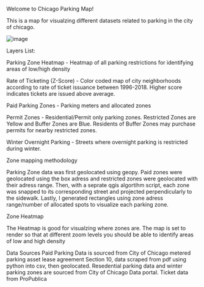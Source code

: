 Welcome to Chicago Parking Map! 

This is a map for visualzing different datasets related to parking in the city of chicago.

![image](https://github.com/Kcslade/ChicagoParkingMap/assets/173574308/44dcbd77-9f47-455f-acdd-e63bd2c6f994)

Layers List:

Parking Zone Heatmap - Heatmap of all parking restrictions for identifying areas of low/high density

Rate of Ticketing (Z-Score) - Color coded map of city neighborhoods according to rate of ticket issuance between 1996-2018. Higher score indicates tickets are issued above average.

Paid Parking Zones - Parking meters and allocated zones

Permit Zones - Residential/Permit only parking zones. Restricted Zones are Yellow and Buffer Zones are Blue. Residents of Buffer Zones may purchase permits for nearby restricted zones.

Winter Overnight Parking - Streets where overnight parking is restricted during winter.

Zone mapping methodology

Parking Zone data was first geolocated using geopy. Paid zones were geolocated using the box adress and restricted zones were geolocated with their adress range. Then, with a seprate qgis algortihm script, each zone was snapped to its corresponding street and projected perpendicularly to the sidewalk. Lastly, I generated rectangles using zone adress range/number of allocated spots to visualize each parking zone.

Zone Heatmap

The Heatmap is good for visualzing where zones are. The map is set to render so that at different zoom levels you should be able to identify areas of low and high density

Data Sources
Paid Parking Data is sourced from City of Chicago metered parking asset lease agreement Section 10, data scraped from pdf using python into csv, then geolocated.
Resedential parking data and winter parking zones are sourced from City of Chicago Data portal.
Ticket data from ProPublica
